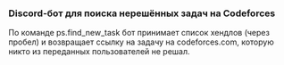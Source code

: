 ### Discord-бот для поиска нерешённых задач на Codeforces
По команде ps.find_new_task бот принимает список хендлов (через пробел) и возвращает ссылку на задачу на codeforces.com, которую никто из переданных пользователей не решал.
